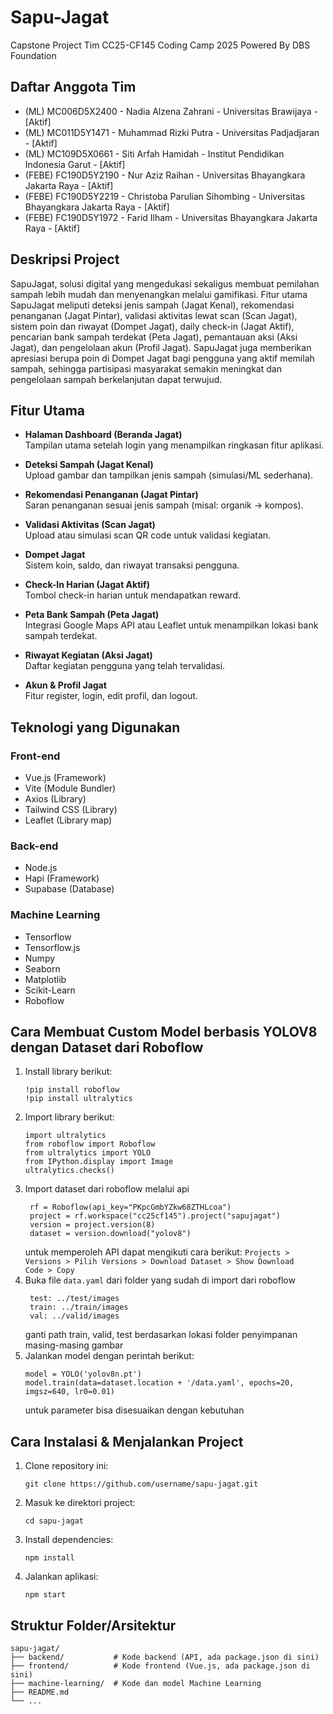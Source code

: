 # Sapu-Jagat
Capstone Project Tim CC25-CF145 Coding Camp 2025 Powered By DBS Foundation

## Daftar Anggota Tim
- (ML) MC006D5X2400 - Nadia Alzena Zahrani - Universitas Brawijaya - [Aktif]
- (ML) MC011D5Y1471 - Muhammad Rizki Putra - Universitas Padjadjaran - [Aktif]
- (ML) MC109D5X0661 - Siti Arfah Hamidah - Institut Pendidikan Indonesia Garut - [Aktif]
- (FEBE) FC190D5Y2190 - Nur Aziz Raihan - Universitas Bhayangkara Jakarta Raya - [Aktif]
- (FEBE) FC190D5Y2219 - Christoba Parulian Sihombing - Universitas Bhayangkara Jakarta Raya - [Aktif]
- (FEBE) FC190D5Y1972 - Farid Ilham - Universitas Bhayangkara Jakarta Raya - [Aktif]

## Deskripsi Project
SapuJagat, solusi digital yang mengedukasi sekaligus membuat pemilahan sampah lebih mudah dan menyenangkan melalui gamifikasi. Fitur utama SapuJagat meliputi deteksi jenis sampah (Jagat Kenal), rekomendasi penanganan (Jagat Pintar), validasi aktivitas lewat scan (Scan Jagat), sistem poin dan riwayat (Dompet Jagat), daily check-in (Jagat Aktif), pencarian bank sampah terdekat (Peta Jagat), pemantauan aksi (Aksi Jagat), dan pengelolaan akun (Profil Jagat). SapuJagat juga memberikan apresiasi berupa poin di Dompet Jagat bagi pengguna yang aktif memilah sampah, sehingga partisipasi masyarakat semakin meningkat dan pengelolaan sampah berkelanjutan dapat terwujud.

## Fitur Utama
- **Halaman Dashboard (Beranda Jagat)**  
  Tampilan utama setelah login yang menampilkan ringkasan fitur aplikasi.

- **Deteksi Sampah (Jagat Kenal)**  
  Upload gambar dan tampilkan jenis sampah (simulasi/ML sederhana).

- **Rekomendasi Penanganan (Jagat Pintar)**  
  Saran penanganan sesuai jenis sampah (misal: organik → kompos).

- **Validasi Aktivitas (Scan Jagat)**  
  Upload atau simulasi scan QR code untuk validasi kegiatan.

- **Dompet Jagat**  
  Sistem koin, saldo, dan riwayat transaksi pengguna.

- **Check-In Harian (Jagat Aktif)**  
  Tombol check-in harian untuk mendapatkan reward.

- **Peta Bank Sampah (Peta Jagat)**  
  Integrasi Google Maps API atau Leaflet untuk menampilkan lokasi bank sampah terdekat.

- **Riwayat Kegiatan (Aksi Jagat)**  
  Daftar kegiatan pengguna yang telah tervalidasi.

- **Akun & Profil Jagat**  
  Fitur register, login, edit profil, dan logout.

## Teknologi yang Digunakan

### Front-end
- Vue.js (Framework)
- Vite (Module Bundler)
- Axios (Library)
- Tailwind CSS (Library)
- Leaflet (Library map)

### Back-end
- Node.js
- Hapi (Framework)
- Supabase (Database)

### Machine Learning
- Tensorflow
- Tensorflow.js
- Numpy
- Seaborn
- Matplotlib
- Scikit-Learn
- Roboflow

## Cara Membuat Custom Model berbasis YOLOV8 dengan Dataset dari Roboflow
1. Install library berikut:
   ```
   !pip install roboflow
   !pip install ultralytics
   ```
2. Import library berikut:
   ```
   import ultralytics
   from roboflow import Roboflow
   from ultralytics import YOLO
   from IPython.display import Image
   ultralytics.checks()
   ```
3. Import dataset dari roboflow melalui api
   ```
    rf = Roboflow(api_key="PKpcGmbYZkw68ZTHLcoa")
    project = rf.workspace("cc25cf145").project("sapujagat")
    version = project.version(8)
    dataset = version.download("yolov8")
   ```
   untuk memperoleh API dapat mengikuti cara berikut:
   <code>Projects > Versions > Pilih Versions > Download Dataset > Show Download Code > Copy</code>
4. Buka file <code>data.yaml</code> dari folder yang sudah di import dari roboflow
   ```
    test: ../test/images
    train: ../train/images
    val: ../valid/images
   ```
   ganti path train, valid, test berdasarkan lokasi folder penyimpanan masing-masing gambar
5. Jalankan model dengan perintah berikut:
    ```
    model = YOLO('yolov8n.pt')
    model.train(data=dataset.location + '/data.yaml', epochs=20, imgsz=640, lr0=0.01)
   ```
   untuk parameter bisa disesuaikan dengan kebutuhan
   
## Cara Instalasi & Menjalankan Project
1. Clone repository ini:
   ```
   git clone https://github.com/username/sapu-jagat.git
   ```
2. Masuk ke direktori project:
   ```
   cd sapu-jagat
   ```
3. Install dependencies:
   ```
   npm install
   ```
4. Jalankan aplikasi:
   ```
   npm start
   ```

## Struktur Folder/Arsitektur
```
sapu-jagat/
├── backend/           # Kode backend (API, ada package.json di sini)
├── frontend/          # Kode frontend (Vue.js, ada package.json di sini)
├── machine-learning/  # Kode dan model Machine Learning
├── README.md
└── ...
```


